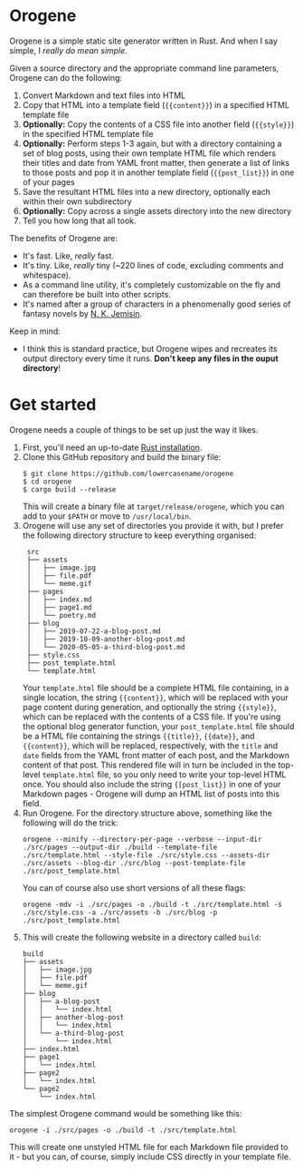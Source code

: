# Orogene

Orogene is a simple static site generator written in Rust. And when I say simple, I _really do mean simple_.

Given a source directory and the appropriate command line parameters, Orogene can do the following:

1. Convert Markdown and text files into HTML
2. Copy that HTML into a template field (`{{content}}`) in a specified HTML template file
3. **Optionally:** Copy the contents of a CSS file into another field (`{{style}}`) in the specified HTML template file
4. **Optionally:** Perform steps 1-3 again, but with a directory containing a set of blog posts, using their own template HTML file which renders their titles and date from YAML front matter, then generate a list of links to those posts and pop it in another template field (`{{post_list}}`) in one of your pages
5. Save the resultant HTML files into a new directory, optionally each within their own subdirectory
6. **Optionally:** Copy across a single assets directory into the new directory
7. Tell you how long that all took.

The benefits of Orogene are:

- It's fast. Like, _really_ fast.
- It's tiny. Like, _really_ tiny (~220 lines of code, excluding comments and whitespace).
- As a command line utility, it's completely customizable on the fly and can therefore be built into other scripts.
- It's named after a group of characters in a phenomenally good series of fantasy novels by [N. K. Jemisin](https://en.wikipedia.org/wiki/N._K._Jemisin).

Keep in mind:

- I think this is standard practice, but Orogene wipes and recreates its output directory every time it runs. **Don't keep any files in the ouput directory**!

# Get started

Orogene needs a couple of things to be set up just the way it likes.

1. First, you'll need an up-to-date [Rust installation](https://www.rust-lang.org/learn/get-started).
2. Clone this GitHub repository and build the binary file:
   ```
   $ git clone https://github.com/lowercasename/orogene
   $ cd orogene
   $ cargo build --release
   ```
   This will create a binary file at `target/release/orogene`, which you can add to your `$PATH` or move to `/usr/local/bin`.
3. Orogene will use any set of directories you provide it with, but I prefer the following directory structure to keep everything organised:
   ```
    src
    ├── assets
    │   ├── image.jpg
    │   ├── file.pdf
    │   └── meme.gif
    ├── pages
    │   ├── index.md
    │   ├── page1.md
    │   └── poetry.md
    ├── blog
    │   ├── 2019-07-22-a-blog-post.md
    │   ├── 2019-10-09-another-blog-post.md
    │   └── 2020-05-05-a-third-blog-post.md
    ├── style.css
    ├── post_template.html
    └── template.html
   ```
   Your `template.html` file should be a complete HTML file containing, in a single location, the string `{{content}}`, which will be replaced with your page content during generation, and optionally the string `{{style}}`, which can be replaced with the contents of a CSS file.
   If you're using the optional blog generator function, your `post_template.html` file should be a HTML file containing the strings `{{title}}`, `{{date}}`, and `{{content}}`, which will be replaced, respectively, with the `title` and `date` fields from the YAML front matter of each post, and the Markdown content of that post. This rendered file will in turn be included in the top-level `template.html` file, so you only need to write your top-level HTML once. You should also include the string `{[post_list}}` in one of your Markdown pages - Orogene will dump an HTML list of posts into this field.
4. Run Orogene. For the directory structure above, something like the following will do the trick:
   ```
   orogene --minify --directory-per-page --verbose --input-dir ./src/pages --output-dir ./build --template-file ./src/template.html --style-file ./src/style.css --assets-dir ./src/assets --blog-dir ./src/blog --post-template-file ./src/post_template.html
   ```
   You can of course also use short versions of all these flags:
   ```
   orogene -mdv -i ./src/pages -o ./build -t ./src/template.html -s ./src/style.css -a ./src/assets -b ./src/blog -p ./src/post_template.html
   ```
5. This will create the following website in a directory called `build`:
    ```
    build
    ├── assets
    │   ├── image.jpg
    │   ├── file.pdf
    │   └── meme.gif
    ├── blog
    │   ├── a-blog-post
    │   │   └── index.html
    │   ├── another-blog-post
    │   │   └── index.html
    │   └── a-third-blog-post
    │       └── index.html
    ├── index.html
    ├── page1
    │   └── index.html
    ├── page2
    │   └── index.html
    └── page2
        └── index.html
    ```

The simplest Orogene command would be something like this:

```
orogene -i ./src/pages -o ./build -t ./src/template.html
```

This will create one unstyled HTML file for each Markdown file provided to it - but you can, of course, simply include CSS directly in your template file.
